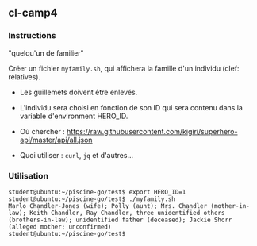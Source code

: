 ## cl-camp4

### Instructions

"quelqu'un de familier"

Créer un fichier `myfamily.sh`, qui affichera la famille d'un individu (clef: relatives).

- Les guillemets doivent être enlevés.

- L'individu sera choisi en fonction de son ID qui sera contenu dans la variable d'environment HERO_ID.

* Où chercher : https://raw.githubusercontent.com/kigiri/superhero-api/master/api/all.json

* Quoi utiliser : `curl`, `jq` et d'autres...

### Utilisation

```console
student@ubuntu:~/piscine-go/test$ export HERO_ID=1
student@ubuntu:~/piscine-go/test$ ./myfamily.sh
Marlo Chandler-Jones (wife); Polly (aunt); Mrs. Chandler (mother-in-law); Keith Chandler, Ray Chandler, three unidentified others (brothers-in-law); unidentified father (deceased); Jackie Shorr (alleged mother; unconfirmed)
student@ubuntu:~/piscine-go/test$
```

